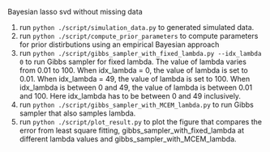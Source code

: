 Bayesian lasso svd without missing data

1. run ``python ./script/simulation_data.py`` to generated simulated data.
2. run ``python ./script/compute_prior_parameters`` to compute parameters for prior distirbutions using an empirical Bayesian approach
3. run ``python ./script/gibbs_sampler_with_fixed_lambda.py --idx_lambda 0`` to run Gibbs sampler for fixed lambda. The value of lambda varies from 0.01 to 100. When idx_lambda = 0, the value of lambda is set to 0.01. When idx_lambda = 49, the value of lambda is set to 100. When idx_lambda is between 0 and 49, the value of lambda is between 0.01 and 100. Here idx_lambda has to be between 0 and 49 inclusively.
4. run ``python ./script/gibbs_sampler_with_MCEM_lambda.py`` to run Gibbs sampler that also samples lambda.
5. run ``python ./script/plot_result.py`` to plot the figure that compares the error from least square fitting, gibbs_sampler_with_fixed_lambda at different lambda values and gibbs_sampler_with_MCEM_lambda.

   
